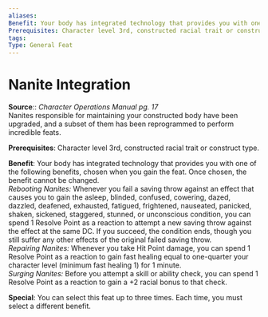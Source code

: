 ```yaml
---
aliases: 
Benefit: Your body has integrated technology that provides you with one of the following benefits, chosen when you gain the feat. Once chosen, the benefit cannot be changed......
Prerequisites: Character level 3rd, constructed racial trait or construct type.
tags: 
Type: General Feat
---
```


# Nanite Integration

**Source**:: _Character Operations Manual pg. 17_  
Nanites responsible for maintaining your constructed body have been upgraded, and a subset of them has been reprogrammed to perform incredible feats.

**Prerequisites**: Character level 3rd, constructed racial trait or construct type.

**Benefit**: Your body has integrated technology that provides you with one of the following benefits, chosen when you gain the feat. Once chosen, the benefit cannot be changed.  
_Rebooting Nanites:_ Whenever you fail a saving throw against an effect that causes you to gain the asleep, blinded, confused, cowering, dazed, dazzled, deafened, exhausted, fatigued, frightened, nauseated, panicked, shaken, sickened, staggered, stunned, or unconscious condition, you can spend 1 Resolve Point as a reaction to attempt a new saving throw against the effect at the same DC. If you succeed, the condition ends, though you still suffer any other effects of the original failed saving throw.  
_Repairing Nanites:_ Whenever you take Hit Point damage, you can spend 1 Resolve Point as a reaction to gain fast healing equal to one-quarter your character level (minimum fast healing 1) for 1 minute.  
_Surging Nanites:_ Before you attempt a skill or ability check, you can spend 1 Resolve Point as a reaction to gain a +2 racial bonus to that check.

**Special**: You can select this feat up to three times. Each time, you must select a different benefit.
